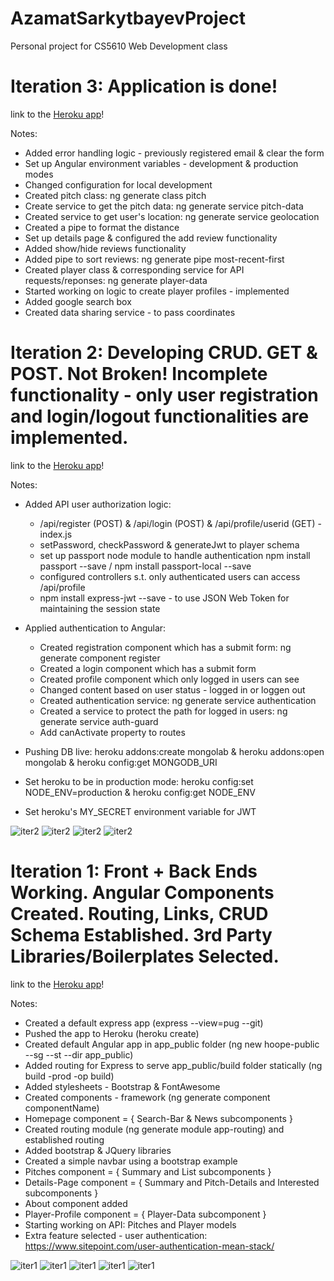# AzamatSarkytbayevProject
Personal project for CS5610 Web Development class

# <a name="iter3"></a>Iteration 3: Application is done!

link to the [Heroku app](https://cryptic-waters-21711.herokuapp.com/)!

Notes:

* Added error handling logic - previously registered email & clear the form
* Set up Angular environment variables - development & production modes
* Changed configuration for local development
* Created pitch class: ng generate class pitch
* Create service to get the pitch data: ng generate service pitch-data
* Created service to get user's location: ng generate service geolocation
* Created a pipe to format the distance
* Set up details page & configured the add review functionality
* Added show/hide reviews functionality
* Added pipe to sort reviews: ng generate pipe most-recent-first
* Created player class & corresponding service for API requests/reponses: ng generate player-data
* Started working on logic to create player profiles - implemented
* Added google search box
* Created data sharing service - to pass coordinates

# <a name="iter2"></a>Iteration 2: Developing CRUD. GET & POST. Not Broken! Incomplete functionality - only user registration and login/logout functionalities are implemented.

link to the [Heroku app](https://cryptic-waters-21711.herokuapp.com/)!

Notes:

* Added API user authorization logic:
    * /api/register (POST) & /api/login (POST) & /api/profile/userid (GET) - index.js
    * setPassword, checkPassword & generateJwt to player schema
    * set up passport node module to handle authentication npm install passport --save / npm install passport-local --save
    * configured controllers s.t. only authenticated users can access /api/profile
    * npm install express-jwt --save - to use JSON Web Token for maintaining the session state

* Applied authentication to Angular:
    * Created registration component which has a submit form: ng generate component register
    * Created a login component which has a submit form
    * Created profile component which only logged in users can see
    * Changed content based on user status - logged in or loggen out
    * Created authentication service: ng generate service authentication
    * Created a service to protect the path for logged in users: ng generate service auth-guard
    * Add canActivate property to routes
* Pushing DB live: heroku addons:create mongolab & heroku addons:open mongolab & heroku config:get MONGODB_URI
* Set heroku to be in production mode: heroku config:set NODE_ENV=production & heroku config:get NODE_ENV
* Set heroku's MY_SECRET environment variable for JWT

![iter2](/readme_images/iter2_0.jpg)
![iter2](/readme_images/iter2_1.jpg)
![iter2](/readme_images/iter2_2.jpg)
![iter2](/readme_images/iter2_3.jpg)

# <a name="iter1"></a>Iteration 1: Front + Back Ends Working. Angular Components Created. Routing, Links, CRUD Schema Established. 3rd Party Libraries/Boilerplates Selected.

link to the [Heroku app](https://cryptic-waters-21711.herokuapp.com/)!

Notes:

* Created a default express app (express --view=pug --git)
* Pushed the app to Heroku (heroku create)
* Created default Angular app in app_public folder (ng new hoope-public --sg --st --dir app_public)
* Added routing for Express to serve app_public/build folder statically (ng build -prod -op build)
* Added stylesheets - Bootstrap & FontAwesome
* Created components - framework (ng generate component componentName)
* Homepage component = { Search-Bar & News subcomponents }
* Created routing module (ng generate module app-routing) and established routing
* Added bootstrap & JQuery libraries
* Created a simple navbar using a bootstrap example
* Pitches component = { Summary and List subcomponents }
* Details-Page component = { Summary and Pitch-Details and Interested subcomponents }
* About component added
* Player-Profile component = { Player-Data subcomponent }
* Starting working on API: Pitches and Player models
* Extra feature selected - user authentication:  https://www.sitepoint.com/user-authentication-mean-stack/

![iter1](/readme_images/iter1_0.jpg)
![iter1](/readme_images/iter1_1.jpg)
![iter1](/readme_images/iter1_2.jpg)
![iter1](/readme_images/iter1_3.jpg)
![iter1](/readme_images/iter1_4.jpg)